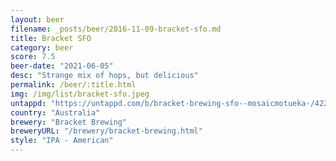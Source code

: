 ```yaml
---
layout: beer
filename: _posts/beer/2016-11-09-bracket-sfo.md
title: Bracket SFO
category: beer
score: 7.5
beer-date: "2021-06-05"
desc: "Strange mix of hops, but delicious"
permalink: /beer/:title.html
img: /img/list/bracket-sfo.jpeg
untappd: "https://untappd.com/b/bracket-brewing-sfo--mosaicmotueka-/4220841"
country: "Australia"
brewery: "Bracket Brewing"
breweryURL: "/brewery/bracket-brewing.html"
style: "IPA - American"
---
```

